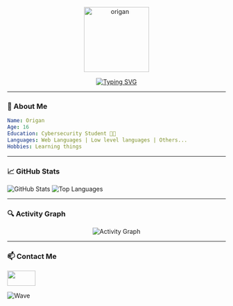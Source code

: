 <p align="center">
  <img src="https://imgs.search.brave.com/JxYSE4CQ_sNRj8zufDfZJz6fPr_-nr2RJm7oRsGYVjY/rs:fit:860:0:0:0/g:ce/aHR0cHM6Ly9pLnBp/bmltZy5jb20vb3Jp/Z2luYWxzLzk0LzA2/L2EwLzk0MDZhMDNj/MDViYjlkNDYyMWFj/ODQ3Mzc0ZWRlMzM5/LmpwZw" alt="origan" width="150" />
</p>

<p align="center">
  <a href="https://git.io/typing-svg">
    <img src="https://readme-typing-svg.demolab.com/?font=Fira+Code&weight=600&pause=1000&color=0AFFEF&center=true&vCenter=true&width=435&lines=I+am+Origan;Cybersecurity+Student" alt="Typing SVG" />
  </a>
</p>

---

### 🧠 About Me

```yaml
Name: Origan
Age: 16
Education: Cybersecurity Student 👨‍💻
Languages: Web Languages | Low level languages | Others...
Hobbies: Learning things
```
---

### 📈 GitHub Stats
<p align="left">
  <img src="https://github-readme-stats.vercel.app/api?username=OriganOH&show_icons=true&theme=radical&hide_border=true" alt="GitHub Stats" />
  <img src="https://github-readme-stats.vercel.app/api/top-langs/?username=OriganOH&layout=compact&theme=radical&hide_border=true" alt="Top Languages" />
</p>

---

### 🔍 Activity Graph
<p align="center">
  <img src="https://github-readme-activity-graph.vercel.app/graph?username=OriganOH&theme=react-dark&hide_border=true&area=true" alt="Activity Graph" />
</p>

---

### 📫 Contact Me
<a href="https://discord.com/users/1366795832900456448"><img src="https://external-content.duckduckgo.com/iu/?u=https%3A%2F%2Flogosmarcas.net%2Fwp-content%2Fuploads%2F2020%2F12%2FDiscord-Emblema.png&f=1&nofb=1&ipt=f4c9c0c4187fdf0847495bd5c4af848240baec0d3d0ea2463a780f06c8db2df9" width="65" height="35"></a>





<img src="https://capsule-render.vercel.app/api?type=waving&color=5cb3cc&height=100&section=footer&text=&fontSize=24&fontAlignY=80" alt="Wave" />
